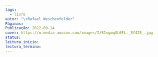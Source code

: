 ```yaml
---
tags:
  - livro
autor: "\rRafael Weschenfelder"
Páginas: 
Publicação: 2022-09-14
cover: https://m.media-amazon.com/images/I/81vgwqUL6FL._SY425_.jpg
status: 
leitura_inicio: 
leitura_término:
---
```


